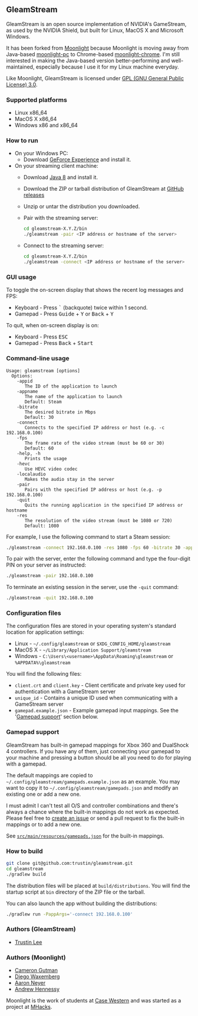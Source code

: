 ## GleamStream

GleamStream is an open source implementation of NVIDIA's GameStream, as used by the NVIDIA Shield, but built for
Linux, MacOS X and Microsoft Windows.

It has been forked from [Moonlight](http://moonlight-stream.com/) because Moonlight is moving away from Java-based
[moonlight-pc](https://github.com/moonlight-streaming/moonlight-pc) to Chrome-based
[moonlight-chrome](https://github.com/moonlight-streaming/moonlight-chrome). I'm still interested in making the
Java-based version better-performing and well-maintained, especially because I use it for my Linux machine everyday.

Like Moonlight, GleamStream is licensed under
[GPL (GNU General Public License) 3.0](https://www.gnu.org/licenses/gpl-3.0.en.html).

### Supported platforms

- Linux x86_64
- MacOS X x86_64
- Windows x86 and x86_64

### How to run

- On your Windows PC:
  - Download [GeForce Experience](http://www.geforce.com/geforce-experience) and install it.
- On your streaming client machine:  
  - Download [Java 8](http://java.oracle.com/) and install it.
  - Download the ZIP or tarball distribution of GleamStream at [GitHub releases](https://github.com/trustin/gleamstream/releases)
  - Unzip or untar the distribution you downloaded.
  - Pair with the streaming server:

    ```bash
    cd gleamstream-X.Y.Z/bin
    ./gleamstream -pair <IP address or hostname of the server>
    ```
  - Connect to the streaming server:
  
    ```bash
    cd gleamstream-X.Y.Z/bin
    ./gleamstream -connect <IP address or hostname of the server>
    ```

### GUI usage

To toggle the on-screen display that shows the recent log messages and FPS:

- Keyboard - Press <kbd>`</kbd> (backquote) twice within 1 second.
- Gamepad - Press <kbd>Guide</kbd> + <kbd>Y</kbd> or <kbd>Back</kbd> + <kbd>Y</kbd>

To quit, when on-screen display is on:

- Keyboard - Press <kbd>ESC</kbd>
- Gamepad - Press <kbd>Back</kbd> + <kbd>Start</kbd>

### Command-line usage

```
Usage: gleamstream [options]
  Options:
    -appid
       The ID of the application to launch
    -appname
       The name of the application to launch
       Default: Steam
    -bitrate
       The desired bitrate in Mbps
       Default: 30
    -connect
       Connects to the specified IP address or host (e.g. -c 192.168.0.100)
    -fps
       The frame rate of the video stream (must be 60 or 30)
       Default: 60
    -help, -h
       Prints the usage
    -hevc
       Use HEVC video codec
    -localaudio
       Makes the audio stay in the server
    -pair
       Pairs with the specified IP address or host (e.g. -p 192.168.0.100)
    -quit
       Quits the running application in the specified IP address or hostname
    -res
       The resolution of the video stream (must be 1080 or 720)
       Default: 1080
```

For example, I use the following command to start a Steam session:

```bash
./gleamstream -connect 192.168.0.100 -res 1080 -fps 60 -bitrate 30 -appname Steam
```

To pair with the server, enter the following command and type the four-digit
PIN on your server as instructed:

```bash
./gleamstream -pair 192.168.0.100
```

To terminate an existing session in the server, use the `-quit` command:

```bash
./gleamstream -quit 192.168.0.100
```

### Configuration files

The configuration files are stored in your operating system's standard location for application settings:

- Linux - `~/.config/gleamstream` or `$XDG_CONFIG_HOME/gleamstream`
- MacOS X - `~/Library/Application Support/gleamstream`
- Windows - `C:\Users\<username>\AppData\Roaming\gleamstream` or `%APPDATA%\gleamstream`

You will find the following files:

- `client.crt` and `client.key` - Client certificate and private key used for authentication with a GameStream server
- `unique_id` - Contains a unique ID used when communicating with a GameStream server
- `gamepad.example.json` - Example gamepad input mappings. See the '[Gamepad support](#gamepad-support)' section below.

### Gamepad support

GleamStream has built-in gamepad mappings for Xbox 360 and DualShock 4 controllers. If you have any of them, just connecting
your gamepad to your machine and pressing a button should be all you need to do for playing with a gamepad.

The default mappings are copied to `~/.config/gleamstream/gamepads.example.json` as an example. You may want to copy it to
`~/.config/gleamstream/gamepads.json` and modify an existing one or add a new one.

I must admit I can't test all O/S and controller combinations and there's always a chance where the built-in mappings do not
work as expected. Please feel free to [create an issue](https://github.com/trustin/gleamstream/issues/new) or send a pull
request to fix the built-in mappings or to add a new one.

See [`src/main/resources/gamepads.json`](https://github.com/trustin/gleamstream/blob/master/src/main/resources/gamepads.json)
for the built-in mappings.

### How to build

```bash
git clone git@github.com:trustin/gleamstream.git
cd gleamstream
./gradlew build
```

The distribution files will be placed at `build/distributions`. You will find the
startup script at `bin` directory of the ZIP file or the tarball.

You can also launch the app without building the distributions:

```bash
./gradlew run -PappArgs='-connect 192.168.0.100'
```

### Authors (GleamStream)

* [Trustin Lee](https://github.com/trustin)

### Authors (Moonlight)

* [Cameron Gutman](https://github.com/cgutman)  
* [Diego Waxemberg](https://github.com/dwaxemberg)  
* [Aaron Neyer](https://github.com/Aaronneyer)  
* [Andrew Hennessy](https://github.com/yetanothername)

Moonlight is the work of students at [Case Western](http://case.edu) and was
started as a project at [MHacks](http://mhacks.org).

